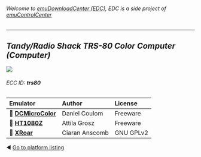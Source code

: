 ###### Welcome to [emuDownloadCenter (EDC)](https://github.com/PhoenixInteractiveNL/emuDownloadCenter/wiki/), EDC is a side project of [emuControlCenter](https://github.com/PhoenixInteractiveNL/emuControlCenter/wiki/)
***
## _Tandy/Radio Shack TRS-80 Color Computer (Computer)_
![](https://raw.githubusercontent.com/wiki/PhoenixInteractiveNL/emuDownloadCenter/images_platform/ecc_trs80_teaser.png)
###### ECC ID: **trs80**

| Emulator   | Author      | License     |
|:-----------|:------------|:------------|
| :file_folder: [**DCMicroColor**](https://github.com/PhoenixInteractiveNL/emuDownloadCenter/wiki/Emulator-dcmicro#menu) | Daniel Coulom | Freeware |
| :file_folder: [**HT1080Z**](https://github.com/PhoenixInteractiveNL/emuDownloadCenter/wiki/Emulator-ht1080z#menu) | Attila Grosz | Freeware |
| :file_folder: [**XRoar**](https://github.com/PhoenixInteractiveNL/emuDownloadCenter/wiki/Emulator-xroar#menu) | Ciaran Anscomb | GNU GPLv2 |

:arrow_backward: [Go to platform listing](https://github.com/PhoenixInteractiveNL/emuDownloadCenter/wiki/EDC-Platform-List)
